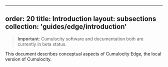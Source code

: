 
---
order: 20
title: Introduction
layout: subsections
collection: 'guides/edge/introduction'
---

>**Important**: Cumulocity software and documentation both are currently in beta status.

This document describes conceptual aspects of Cumulocity Edge, the local version of Cumulocity.
